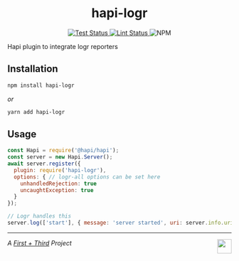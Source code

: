 <h1 align="center">hapi-logr</h1>

<p align="center">
  <a href="https://github.com/firstandthird/hapi-logr/actions">
    <img src="https://img.shields.io/github/workflow/status/firstandthird/hapi-logr/Test/main?label=Tests&style=for-the-badge" alt="Test Status"/>
  </a>
  <a href="https://github.com/firstandthird/hapi-logr/actions">
    <img src="https://img.shields.io/github/workflow/status/firstandthird/hapi-logr/Lint/main?label=Lint&style=for-the-badge" alt="Lint Status"/>
  </a>
  <img src="https://img.shields.io/npm/v/hapi-logr.svg?label=npm&style=for-the-badge" alt="NPM" />
</p>

Hapi plugin to integrate logr reporters

## Installation

```sh
npm install hapi-logr
```

_or_

```sh
yarn add hapi-logr
```

## Usage

```javascript
const Hapi = require('@hapi/hapi');
const server = new Hapi.Server();
await server.register({
  plugin: require('hapi-logr'),
  options: { // logr-all options can be set here
    unhandledRejection: true
    uncaughtException: true
  }
});

// Logr handles this
server.log(['start'], { message: 'server started', uri: server.info.uri });
```


---

<a href="https://firstandthird.com"><img src="https://firstandthird.com/_static/ui/images/safari-pinned-tab-62813db097.svg" height="32" width="32" align="right"></a>

_A [First + Third](https://firstandthird.com) Project_
